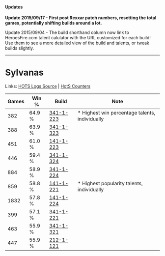 #### Updates
**Update 2015/09/17 - First post Rexxar patch numbers, resetting the total games, potentially shifting builds around a lot.**

Update 2015/09/04 - The build shorthand column now link to HeroesFire.com talent calulator with the URL customized for each build!  
Use them to see a more detailed view of the build and talents, or tweak builds slightly.

***

# Sylvanas

Links: [HOTS Logs Source](https://www.hotslogs.com/Sitewide/HeroDetails?Hero=Sylvanas) | [HotS Counters](http://hotscounters.com/#/hero/Sylvanas)

Games  | Win %  | Build     | Note
-----  | -----  | -----     | ----
382    | 64.9 % | [341-1-223](http://www.heroesfire.com/hots/talent-calculator/sylvanas#pAEN) | * Highest win percentage talents, individually
388    | 63.9 % | [341-1-323](http://www.heroesfire.com/hots/talent-calculator/sylvanas#pAFx) | 
451    | 61.0 % | [141-1-223](http://www.heroesfire.com/hots/talent-calculator/sylvanas#hXyN) | 
446    | 59.4 % | [341-1-324](http://www.heroesfire.com/hots/talent-calculator/sylvanas#pAFy) | 
884    | 58.9 % | [341-1-224](http://www.heroesfire.com/hots/talent-calculator/sylvanas#pAEO) | 
859    | 58.8 % | [141-1-221](http://www.heroesfire.com/hots/talent-calculator/sylvanas#hXyL) | * Highest popularity talents, individually
1832   | 57.8 % | [141-1-224](http://www.heroesfire.com/hots/talent-calculator/sylvanas#hXyO) | 
399    | 57.1 % | [341-1-221](http://www.heroesfire.com/hots/talent-calculator/sylvanas#pAEL) | 
463    | 55.9 % | [341-1-321](http://www.heroesfire.com/hots/talent-calculator/sylvanas#pAFv) | 
447    | 55.9 % | [212-1-121](http://www.heroesfire.com/hots/talent-calculator/sylvanas#kFGX) | 
